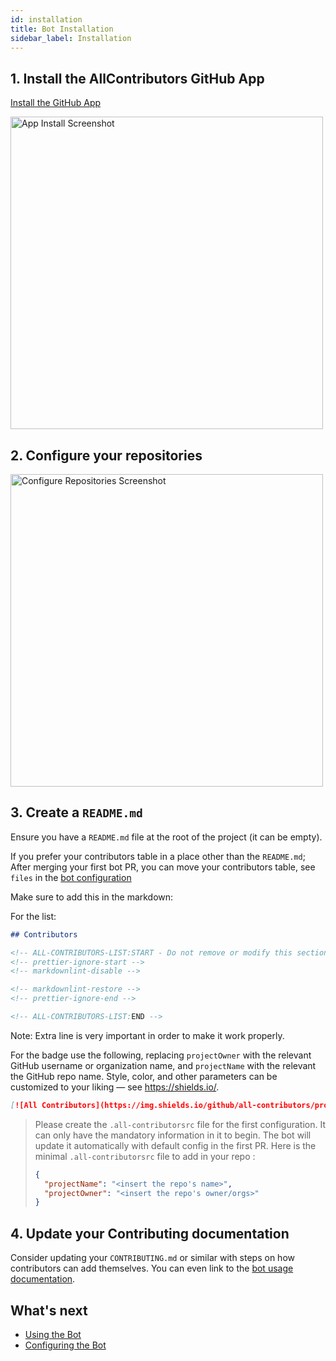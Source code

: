 ```yaml
---
id: installation
title: Bot Installation
sidebar_label: Installation
---
```



## 1. Install the AllContributors GitHub App

[Install the GitHub App](https://github.com/apps/allcontributors/installations/new)

<a href="https://github.com/apps/allcontributors/installations/new">
    <img alt="App Install Screenshot" src="/images/app-install.png" width="500px">
</a>

## 2. Configure your repositories

<img alt="Configure Repositories Screenshot" src="/images/configure-repositories.png" width="500px">

## 3. Create a `README.md`

Ensure you have a `README.md` file at the root of the project (it can be empty).

If you prefer your contributors table in a place other than the `README.md`; After merging your first bot PR, you can move your contributors table,
see `files` in the [bot configuration](configuration)

Make sure to add this in the markdown:

For the list:

```markdown
## Contributors

<!-- ALL-CONTRIBUTORS-LIST:START - Do not remove or modify this section -->
<!-- prettier-ignore-start -->
<!-- markdownlint-disable -->

<!-- markdownlint-restore -->
<!-- prettier-ignore-end -->

<!-- ALL-CONTRIBUTORS-LIST:END -->
```

Note: Extra line is very important in order to make it work properly.

For the badge use the following, replacing `projectOwner` with the relevant GitHub username or organization name, and `projectName` with the relevant the GitHub repo name. Style, color, and other parameters can be customized to your liking — see <https://shields.io/>.

```markdown
[![All Contributors](https://img.shields.io/github/all-contributors/projectOwner/projectName?color=ee8449&style=flat-square)](#contributors)
```

> Please create the `.all-contributorsrc` file for the first configuration. It can only have the mandatory information in it to begin. The bot will update it automatically with default config in the first PR.
> Here is the minimal `.all-contributorsrc` file to add in your repo :
>
> ```json
> {
>   "projectName": "<insert the repo's name>",
>   "projectOwner": "<insert the repo's owner/orgs>"
> }
> ```
>

## 4. Update your Contributing documentation

Consider updating your `CONTRIBUTING.md` or similar with steps on how contributors can add themselves. You can even link to the [bot usage documentation](usage).

## What's next

- [Using the Bot](usage)
- [Configuring the Bot](configuration)

